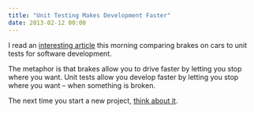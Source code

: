 ```yaml
---
title: "Unit Testing Makes Development Faster"
date: 2013-02-12 00:00
---
```


<import><p>I read an <a href="http://www.devjoy.com/2013/02/why-do-cars-have-brakes/">interesting article</a> this morning comparing brakes on cars to unit tests for software development. </p>

<p>The metaphor is that brakes allow you to drive faster by letting you stop where you want. Unit tests allow you develop faster by letting you stop where you want – when something is broken.</p>

<p>The next time you start a new project, <a href="http://ashfurrow.com/blog/unit-testing-objective-c-using-kiwi">think about it</a>.</p></import>

<!-- more -->

